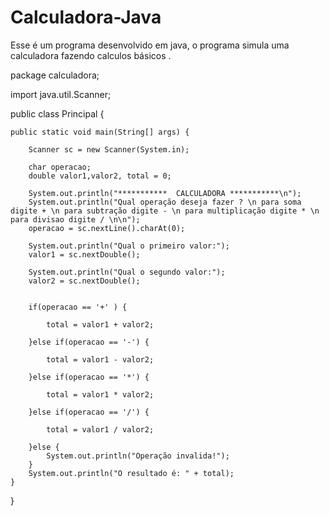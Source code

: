 # Calculadora-Java
Esse é um programa desenvolvido em java, o programa simula uma calculadora fazendo calculos básicos .

package calculadora;

import java.util.Scanner;

public class Principal {

	public static void main(String[] args) {
		
		Scanner sc = new Scanner(System.in);
		
		char operacao;
		double valor1,valor2, total = 0;
		
		System.out.println("***********  CALCULADORA ***********\n");
		System.out.println("Qual operação deseja fazer ? \n para soma digite + \n para subtração digite - \n para multiplicação digite * \n para divisao digite / \n\n");
		operacao = sc.nextLine().charAt(0);
		
		System.out.println("Qual o primeiro valor:");
		valor1 = sc.nextDouble();
		
		System.out.println("Qual o segundo valor:");
		valor2 = sc.nextDouble();
		
		
		if(operacao == '+' ) {
			
			total = valor1 + valor2;
			
		}else if(operacao == '-') {
			
			total = valor1 - valor2;
			
		}else if(operacao == '*') {
			
			total = valor1 * valor2;
			
		}else if(operacao == '/') {
			
			total = valor1 / valor2;
			
		}else {
			System.out.println("Operação invalida!");
		}
		System.out.println("O resultado é: " + total);
	}

}
